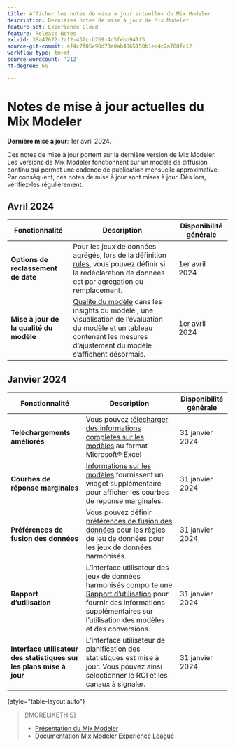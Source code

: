 ```yaml
---
title: Afficher les notes de mise à jour actuelles du Mix Modeler
description: Dernières notes de mise à jour de Mix Modeler
feature-set: Experience Cloud
feature: Release Notes
exl-id: 38a47672-2af2-437c-b769-4d5febb941f5
source-git-commit: 4f4c7f05e90d73a0ab4865150b1ec4c2af88fc12
workflow-type: tm+mt
source-wordcount: '212'
ht-degree: 6%

---
```


# Notes de mise à jour actuelles du Mix Modeler

**Dernière mise à jour**: 1er avril 2024.

Ces notes de mise à jour portent sur la dernière version de Mix Modeler. Les versions de Mix Modeler fonctionnent sur un modèle de diffusion continu qui permet une cadence de publication mensuelle approximative. Par conséquent, ces notes de mise à jour sont mises à jour. Dès lors, vérifiez-les régulièrement.


## Avril 2024

| Fonctionnalité | Description | Disponibilité générale |
|---|---|---|
| **Options de reclassement de date** | Pour les jeux de données agrégés, lors de la définition [rules](../harmonize-data/dataset-rules.md), vous pouvez définir si la redéclaration de données est par agrégation ou remplacement. | 1er avril 2024 |
| **Mise à jour de la qualité du modèle** | [Qualité du modèle](/help/models/insights.md) dans les insights du modèle , une visualisation de l’évaluation du modèle et un tableau contenant les mesures d’ajustement du modèle s’affichent désormais. | 1er avril 2024 |


## Janvier 2024

| Fonctionnalité | Description | Disponibilité générale |
|---|---|---|
| **Téléchargements améliorés** | Vous pouvez [télécharger des informations complètes sur les modèles](../models/insights.md) au format Microsoft® Excel | 31 janvier 2024 |
| **Courbes de réponse marginales** | [Informations sur les modèles](../models/insights.md) fournissent un widget supplémentaire pour afficher les courbes de réponse marginales. | 31 janvier 2024 |
| **Préférences de fusion des données** | Vous pouvez définir [préférences de fusion des données](../harmonize-data/dataset-rules.md#data-merge-preferences) pour les règles de jeu de données pour les jeux de données harmonisés. | 31 janvier 2024 |
| **Rapport d’utilisation** | L’interface utilisateur des jeux de données harmonisés comporte une [Rapport d’utilisation](../harmonize-data/usage-report.md) pour fournir des informations supplémentaires sur l’utilisation des modèles et des conversions. | 31 janvier 2024 |
| **Interface utilisateur des statistiques sur les plans mise à jour** | L’interface utilisateur de planification des statistiques est mise à jour. Vous pouvez ainsi sélectionner le ROI et les canaux à signaler. | 31 janvier 2024 |

{style="table-layout:auto"}


>[!MORELIKETHIS]
>
>* [Présentation du Mix Modeler](https://business.adobe.com/products/experience-platform/planning-and-measurement.html)
>* [Documentation Mix Modeler Experience League](https://experienceleague.adobe.com/en/docs/mix-modeler)
